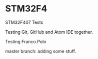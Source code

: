 # STM32F4
STM32F407 Tests

Testing Git, GitHub and Atom IDE together.

Testing Franco.Polo

master branch: adding some stuff.
